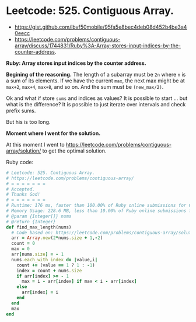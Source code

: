 # Leetcode: 525. Contiguous Array.

- https://gist.github.com/lbvf50mobile/95fa5e8bec4deb08d452b4be3a40eecc
- https://leetcode.com/problems/contiguous-array/discuss/1744831/Ruby%3A-Array-stores-input-indices-by-the-counter-address.
 
**Ruby: Array stores input indices by the counter address.**

**Begining of the reasoning.** 
The length of a subarray must be `2n` where `n` is a sum of its elements.
If we have the current `max`, the next max might be at `max+2`, `max+4`, `max+8`, and so on.
And the sum must be `(new_max/2)`.

Ok and what if store `sums` and indices as values?
It is possible to start ... but what is the difference? It is possible to just iterate over intervals and check prefix sums.

But his is too long.

**Moment where I went for the solution.**

At this moment I went to https://leetcode.com/problems/contiguous-array/solution/ to get the optimal solution.

Ruby code:
```Ruby
# Leetcode: 525. Contiguous Array.
# https://leetcode.com/problems/contiguous-array/
# = = = = = = =
# Accepted.
# Thanks God!
# = = = = = = =
# Runtime: 176 ms, faster than 100.00% of Ruby online submissions for Contiguous Array.
# Memory Usage: 228.6 MB, less than 10.00% of Ruby online submissions for Contiguous Array.
# @param {Integer[]} nums
# @return {Integer}
def find_max_length(nums)
  # Code based on: https://leetcode.com/problems/contiguous-array/solution/
  arr = Array.new(2*nums.size + 1,-2)
  count = 0
  max = 0
  arr[nums.size] = - 1
  nums.each_with_index do |value,i|
    count += (value == 1 ? 1 : -1)
    index = count + nums.size
    if arr[index] >= - 1     
      max = i - arr[index] if max < i - arr[index]
    else
      arr[index] = i
    end
  end
  max
end
```
